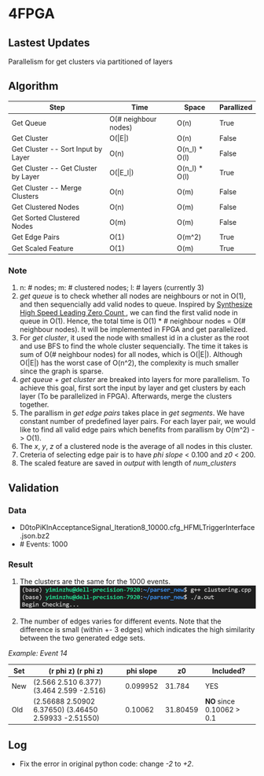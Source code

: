 # 4FPGA

## Lastest Updates
Parallelism for get clusters via partitioned of layers

## Algorithm

| Step | Time | Space | Parallized |
| --------------- | --------------- | --------------- | --------------- |
| Get Queue | O(# neighbour nodes) | O(n) | True |
| Get Cluster | O(\|E\|) | O(n) | False |
| Get Cluster -- Sort Input by Layer | O(n) | O(n_l) * O(l) | False |
| Get Cluster -- Get Cluster by Layer| O(\|E_l\|) | O(n_l) * O(l) | True |
| Get Cluster -- Merge Clusters | O(n) | O(m) | False |
| Get Clustered Nodes | O(n) | O(m) | False |
| Get Sorted Clustered Nodes | O(m) | O(m) | False |
| Get Edge Pairs | O(1) | O(m^2) | True |
| Get Scaled Feature | O(1) | O(m) | True |

### Note
1. n: \# nodes; m: \# clustered nodes; l: \# layers (currently 3)
2. *get queue* is to check whether all nodes are neighbours or not in O(1), and then sequencially add valid nodes to queue. Inspired by [Synthesize High Speed Leading Zero Count ](https://electronics.stackexchange.com/questions/196914/verilog-synthesize-high-speed-leading-zero-count), we can find the first valid node in queue in O(1). Hence, the total time is O(1) \* # neighbour nodes = O(# neighbour nodes). It will be implemented in FPGA and get parallelized.
3. For *get cluster*, it used the node with smallest id in a cluster as the root and use BFS to find the whole cluster sequencially. The time it takes is sum of O(# neighbour nodes) for all nodes, which is O(|E|). Although O(|E|) has the worst case of O(n^2),  the complexity is much smaller since the graph is sparse.
4. *get queue* + *get cluster* are breaked into layers for more parallelism. To achieve this goal, first sort the input by layer and get clusters by each layer (To be parallelized in FPGA). Afterwards, merge the clusters together.
5. The parallism in *get edge pairs* takes place in *get segments*. We have constant number of predefined layer pairs. For each layer pair, we would like to find all valid edge pairs which benefits from parallism by O(m^2) -> O(1).
6. The *x*, *y*, *z* of a clustered node is the average of all nodes in this cluster.
7. Creteria of selecting edge pair is to have *phi slope* < 0.100 and *z0* < 200.
8. The scaled feature are saved in *output* with length of *num_clusters*

## Validation
### Data
* D0toPiKInAcceptanceSignal_Iteration8_10000.cfg_HFMLTriggerInterface.json.bz2
* \# Events: 1000
### Result
1. The clusters are the same for the 1000 events.
![Output](img/compareDifference.png)

2. The number of edges varies for different events. Note that the difference is small (within +- 3 edges) which indicates the high similarity between the two generated edge sets.

*Example: Event 14*

| Set | (r phi z) (r phi z) | phi slope | z0 | Included? |
| --------------- | --------------- | --------------- | --------------- | --------------- |
| New | (2.566 2.510 6.377) (3.464 2.599 -2.516) | 0.099952 | 31.784 | YES |
| Old | (2.56688 2.50902 6.37650) (3.46450 2.59933 -2.51550) | 0.10062 | 31.80459 | **NO** since 0.10062 > 0.1 |

## Log
* Fix the error in original python code: change *-2* to *+2*.

